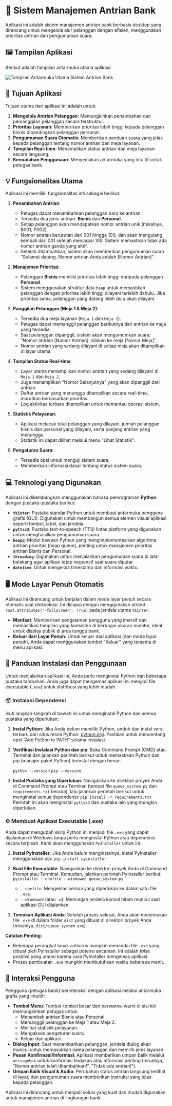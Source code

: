# 🏦 Sistem Manajemen Antrian Bank

Aplikasi ini adalah sistem manajemen antrian bank berbasis desktop yang dirancang untuk mengelola alur pelanggan dengan efisien, menggunakan prioritas antrian dan pengumuman suara.

## 🖼️ Tampilan Aplikasi

Berikut adalah tampilan antarmuka utama aplikasi:

![Tampilan Antarmuka Utama Sistem Antrian Bank](/public/images/app-screenshot.png)

## 🎯 Tujuan Aplikasi

Tujuan utama dari aplikasi ini adalah untuk:
1.  **Mengelola Antrian Pelanggan**: Memungkinkan penambahan dan pemanggilan pelanggan secara terstruktur.
2.  **Prioritas Layanan**: Memberikan prioritas lebih tinggi kepada pelanggan bisnis dibandingkan pelanggan personal.
3.  **Pengumuman Suara Otomatis**: Memberikan panduan suara yang jelas kepada pelanggan tentang nomor antrian dan meja layanan.
4.  **Tampilan Real-time**: Menampilkan status antrian dan meja layanan secara langsung.
5.  **Kemudahan Penggunaan**: Menyediakan antarmuka yang intuitif untuk petugas bank.

## 💡 Fungsionalitas Utama

Aplikasi ini memiliki fungsionalitas inti sebagai berikut:

1.  **Penambahan Antrian**:
    *   Petugas dapat menambahkan pelanggan baru ke antrian.
    *   Tersedia dua jenis antrian: **Bisnis** dan **Personal**.
    *   Setiap pelanggan akan mendapatkan nomor antrian unik (misalnya, B001, P002).
    *   Nomor antrian berurutan dari 001 hingga 100, dan akan mengulang kembali dari 001 setelah mencapai 100. Sistem memastikan tidak ada nomor antrian ganda yang aktif.
    *   Setelah ditambahkan, sistem akan memberikan pengumuman suara "Selamat datang. Nomor antrian Anda adalah [Nomor Antrian]".

2.  **Manajemen Prioritas**:
    *   Pelanggan **Bisnis** memiliki prioritas lebih tinggi daripada pelanggan **Personal**.
    *   Sistem menggunakan struktur data `heap` untuk memastikan pelanggan dengan prioritas lebih tinggi dilayani terlebih dahulu. Jika prioritas sama, pelanggan yang datang lebih dulu akan dilayani.

3.  **Panggilan Pelanggan (Meja 1 & Meja 2)**:
    *   Tersedia dua meja layanan (`Meja 1` dan `Meja 2`).
    *   Petugas dapat memanggil pelanggan berikutnya dari antrian ke meja yang tersedia.
    *   Saat pelanggan dipanggil, sistem akan mengumumkan suara: "Nomor antrian [Nomor Antrian], silakan ke meja [Nomor Meja]".
    *   Nomor antrian yang sedang dilayani di setiap meja akan ditampilkan di layar utama.

4.  **Tampilan Status Real-time**:
    *   Layar utama menampilkan nomor antrian yang sedang dilayani di `Meja 1` dan `Meja 2`.
    *   Juga menampilkan "Nomor Selanjutnya" yang akan dipanggil dari antrian.
    *   Daftar antrian yang menunggu ditampilkan secara real-time, diurutkan berdasarkan prioritas.
    *   Log aktivitas terbaru ditampilkan untuk memantau operasi sistem.

5.  **Statistik Pelayanan**:
    *   Aplikasi melacak total pelanggan yang dilayani, jumlah pelanggan bisnis dan personal yang dilayani, serta panjang antrian yang menunggu.
    *   Statistik ini dapat dilihat melalui menu "Lihat Statistik".

6.  **Pengaturan Suara**:
    *   Tersedia opsi untuk menguji sistem suara.
    *   Memberikan informasi dasar tentang status sistem suara.

## 💻 Teknologi yang Digunakan

Aplikasi ini dikembangkan menggunakan bahasa pemrograman **Python** dengan pustaka-pustaka berikut:

*   **`tkinter`**: Pustaka standar Python untuk membuat antarmuka pengguna grafis (GUI). Digunakan untuk membangun semua elemen visual aplikasi seperti tombol, label, dan jendela.
*   **`pyttsx3`**: Pustaka text-to-speech (TTS) lintas platform yang digunakan untuk menghasilkan pengumuman suara.
*   **`heapq`**: Modul bawaan Python yang mengimplementasikan algoritma antrian prioritas (heap queue), penting untuk manajemen prioritas antrian Bisnis dan Personal.
*   **`threading`**: Digunakan untuk menjalankan pengumuman suara di latar belakang agar aplikasi tetap responsif saat suara diputar.
*   **`datetime`**: Untuk mengelola timestamp dan informasi waktu.

## 🖥️ Mode Layar Penuh Otomatis

Aplikasi ini dirancang untuk berjalan dalam mode layar penuh secara otomatis saat dieksekusi. Ini dicapai dengan menggunakan atribut `root.attributes('-fullscreen', True)` pada jendela utama `tkinter`.

*   **Manfaat**: Memberikan pengalaman pengguna yang imersif dan memastikan tampilan yang konsisten di berbagai ukuran monitor, ideal untuk display publik di area tunggu bank.
*   **Keluar dari Layar Penuh**: Untuk keluar dari aplikasi (dan mode layar penuh), Anda dapat menggunakan tombol "Keluar" yang tersedia di menu aplikasi.

## 🚀 Panduan Instalasi dan Penggunaan

Untuk menjalankan aplikasi ini, Anda perlu menginstal Python dan beberapa pustaka tambahan. Anda juga dapat mengemas aplikasi ini menjadi file executable (`.exe`) untuk distribusi yang lebih mudah.

### 📦 Instalasi Dependensi

Ikuti langkah-langkah di bawah ini untuk menginstal Python dan semua pustaka yang diperlukan:

1.  **Instal Python**:
    Jika Anda belum memiliki Python, unduh dan instal versi terbaru dari situs resmi Python: [python.org](https://www.python.org/downloads/). Pastikan untuk mencentang opsi "Add Python to PATH" selama instalasi.

2.  **Verifikasi Instalasi Python dan pip**:
    Buka Command Prompt (CMD) atau Terminal dan jalankan perintah berikut untuk memastikan Python dan pip (manajer paket Python) terinstal dengan benar:
    
    ```python --version```
    ```pip --version```
3.  **Instal Pustaka yang Diperlukan**:
    Navigasikan ke direktori proyek Anda di Command Prompt atau Terminal (tempat file `queue_system.py` dan `requirements.txt` berada), lalu jalankan perintah berikut untuk menginstal semua dependensi:
    ```pip install -r requirements.txt```
    Perintah ini akan menginstal `pyttsx3` dan pustaka lain yang mungkin diperlukan.

### ⚙️ Membuat Aplikasi Executable (.exe)

Anda dapat mengubah skrip Python ini menjadi file `.exe` yang dapat dijalankan di Windows tanpa perlu menginstal Python atau dependensi secara terpisah. Kami akan menggunakan `PyInstaller` untuk ini.

1.  **Instal PyInstaller**:
    Jika Anda belum menginstalnya, instal PyInstaller menggunakan pip:
    ```pip install pyinstaller```

2.  **Buat File Executable**:
    Navigasikan ke direktori proyek Anda di Command Prompt atau Terminal. Kemudian, jalankan perintah PyInstaller berikut:
    ```pyinstaller --onefile --windowed queue_system.py```
    *   `--onefile`: Mengemas semua yang diperlukan ke dalam satu file `.exe`.
    *   `--windowed` (atau `-w`): Mencegah jendela konsol hitam muncul saat aplikasi GUI dijalankan.

3.  **Temukan Aplikasi Anda**:
    Setelah proses selesai, Anda akan menemukan file `.exe` di dalam folder `dist` yang dibuat di direktori proyek Anda (misalnya, `dist/queue_system.exe`).

**Catatan Penting**:
*   Beberapa perangkat lunak antivirus mungkin menandai file `.exe` yang dibuat oleh PyInstaller sebagai potensi ancaman. Ini adalah *false positive* yang umum karena cara PyInstaller mengemas aplikasi.
*   Proses pembuatan `.exe` mungkin membutuhkan waktu beberapa menit.

## 🤝 Interaksi Pengguna

Pengguna (petugas bank) berinteraksi dengan aplikasi melalui antarmuka grafis yang intuitif:

*   **Tombol Menu**: Tombol-tombol besar dan berwarna-warni di sisi kiri memungkinkan petugas untuk:
    *   Menambah antrian Bisnis atau Personal.
    *   Memanggil pelanggan ke Meja 1 atau Meja 2.
    *   Melihat statistik pelayanan.
    *   Mengakses pengaturan suara.
    *   Keluar dari aplikasi.
*   **Dialog Input**: Saat menambahkan pelanggan, jendela dialog akan muncul untuk memasukkan nama pelanggan dan memilih jenis layanan.
*   **Pesan Konfirmasi/Informasi**: Aplikasi memberikan umpan balik melalui `messagebox` untuk konfirmasi tindakan atau informasi penting (misalnya, "Nomor antrian telah ditambahkan!", "Tidak ada antrian!").
*   **Umpan Balik Visual & Audio**: Perubahan status antrian langsung terlihat di layar, dan pengumuman suara memberikan instruksi yang jelas kepada pelanggan.

Aplikasi ini dirancang untuk menjadi solusi yang kuat dan mudah digunakan untuk manajemen antrian di lingkungan bank.
